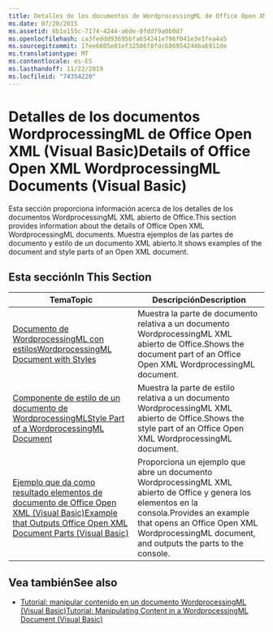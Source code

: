```yaml
---
title: Detalles de los documentos de WordprocessingML de Office Open XML
ms.date: 07/20/2015
ms.assetid: 6b1e155c-7174-4244-a6de-0fddf9a0b0d7
ms.openlocfilehash: ca3feddd93695bfa654241e796f041e3e1fea4a5
ms.sourcegitcommit: 17ee6605e01ef32506f8fdc686954244ba6911de
ms.translationtype: MT
ms.contentlocale: es-ES
ms.lasthandoff: 11/22/2019
ms.locfileid: "74354220"
---
```

# <a name="details-of-office-open-xml-wordprocessingml-documents-visual-basic"></a><span data-ttu-id="a0b83-102">Detalles de los documentos WordprocessingML de Office Open XML (Visual Basic)</span><span class="sxs-lookup"><span data-stu-id="a0b83-102">Details of Office Open XML WordprocessingML Documents (Visual Basic)</span></span>
<span data-ttu-id="a0b83-103">Esta sección proporciona información acerca de los detalles de los documentos WordprocessingML XML abierto de Office.</span><span class="sxs-lookup"><span data-stu-id="a0b83-103">This section provides information about the details of Office Open XML WordprocessingML documents.</span></span> <span data-ttu-id="a0b83-104">Muestra ejemplos de las partes de documento y estilo de un documento XML abierto.</span><span class="sxs-lookup"><span data-stu-id="a0b83-104">It shows examples of the document and style parts of an Open XML document.</span></span>  
  
## <a name="in-this-section"></a><span data-ttu-id="a0b83-105">Esta sección</span><span class="sxs-lookup"><span data-stu-id="a0b83-105">In This Section</span></span>  
  
|<span data-ttu-id="a0b83-106">Tema</span><span class="sxs-lookup"><span data-stu-id="a0b83-106">Topic</span></span>|<span data-ttu-id="a0b83-107">Descripción</span><span class="sxs-lookup"><span data-stu-id="a0b83-107">Description</span></span>|  
|-----------|-----------------|  
|[<span data-ttu-id="a0b83-108">Documento de WordprocessingML con estilos</span><span class="sxs-lookup"><span data-stu-id="a0b83-108">WordprocessingML Document with Styles</span></span>](../../../../visual-basic/programming-guide/concepts/linq/wordprocessingml-document-with-styles.md)|<span data-ttu-id="a0b83-109">Muestra la parte de documento relativa a un documento WordprocessingML XML abierto de Office.</span><span class="sxs-lookup"><span data-stu-id="a0b83-109">Shows the document part of an Office Open XML WordprocessingML document.</span></span>|  
|[<span data-ttu-id="a0b83-110">Componente de estilo de un documento de WordprocessingML</span><span class="sxs-lookup"><span data-stu-id="a0b83-110">Style Part of a WordprocessingML Document</span></span>](../../../../visual-basic/programming-guide/concepts/linq/style-part-of-a-wordprocessingml-document.md)|<span data-ttu-id="a0b83-111">Muestra la parte de estilo relativa a un documento WordprocessingML XML abierto de Office.</span><span class="sxs-lookup"><span data-stu-id="a0b83-111">Shows the style part of an Office Open XML WordprocessingML document.</span></span>|  
|[<span data-ttu-id="a0b83-112">Ejemplo que da como resultado elementos de documento de Office Open XML (Visual Basic)</span><span class="sxs-lookup"><span data-stu-id="a0b83-112">Example that Outputs Office Open XML Document Parts (Visual Basic)</span></span>](../../../../visual-basic/programming-guide/concepts/linq/example-that-outputs-office-open-xml-document-parts.md)|<span data-ttu-id="a0b83-113">Proporciona un ejemplo que abre un documento WordprocessingML XML abierto de Office y genera los elementos en la consola.</span><span class="sxs-lookup"><span data-stu-id="a0b83-113">Provides an example that opens an Office Open XML WordprocessingML document, and outputs the parts to the console.</span></span>|  
  
## <a name="see-also"></a><span data-ttu-id="a0b83-114">Vea también</span><span class="sxs-lookup"><span data-stu-id="a0b83-114">See also</span></span>

- [<span data-ttu-id="a0b83-115">Tutorial: manipular contenido en un documento WordprocessingML (Visual Basic)</span><span class="sxs-lookup"><span data-stu-id="a0b83-115">Tutorial: Manipulating Content in a WordprocessingML Document (Visual Basic)</span></span>](../../../../visual-basic/programming-guide/concepts/linq/tutorial-manipulating-content-in-a-wordprocessingml-document.md)

